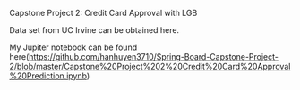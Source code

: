Capstone Project 2: Credit Card Approval with LGB

Data set from UC Irvine can be obtained here.

My Jupiter notebook can be found here(https://github.com/hanhuyen3710/Spring-Board-Capstone-Project-2/blob/master/Capstone%20Project%202%20Credit%20Card%20Approval%20Prediction.ipynb)


